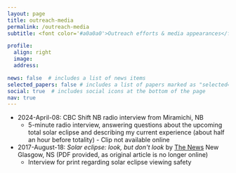 ```yaml
---
layout: page
title: outreach-media
permalink: /outreach-media
subtitle: <font color='#a0a0a0'>Outreach efforts & media appearances</font>

profile:
  align: right
  image: 
  address: 

news: false  # includes a list of news items
selected_papers: false # includes a list of papers marked as "selected={true}"
social: true  # includes social icons at the bottom of the page
nav: true
---
```


* 2024-April-08: CBC Shift NB radio interview from Miramichi, NB
	* 5-minute radio interview, answering questions about the upcoming total solar eclipse and describing my current experience (about half an hour before totality) - Clip not available online
* 2017-August-18: *Solar eclipse: look, but don't look* by [The News](article-pdfs/2017-Aug-18-TheNews-Eclipse.pdf) New Glasgow, NS (PDF provided, as original article is no longer online)
	* Interview for print regarding solar eclipse viewing safety